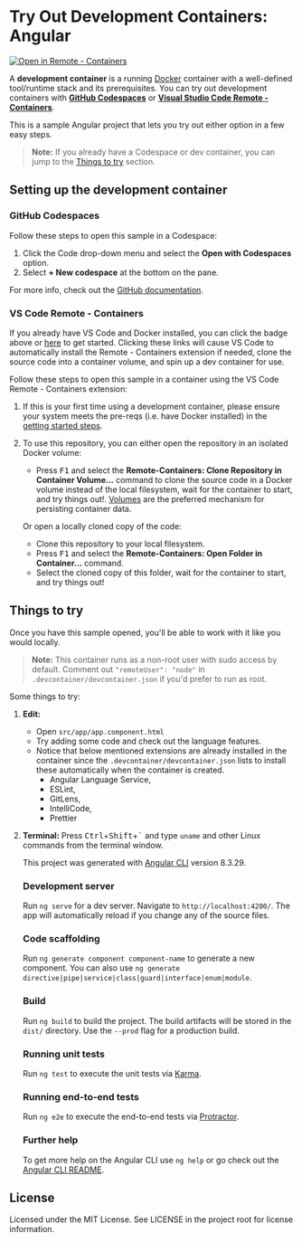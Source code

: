 # Try Out Development Containers: Angular

[![Open in Remote - Containers](https://img.shields.io/static/v1?label=Remote%20-%20Containers&message=Angular&color=blue&logo=visualstudiocode)](https://vscode.dev/redirect?url=vscode://ms-vscode-remote.remote-containers/cloneInVolume?url=https://github.com/ashwingshenoy/vscode-remote-try-angular)

A **development container** is a running [Docker](https://www.docker.com) container with a well-defined tool/runtime stack and its prerequisites. You can try out development containers with **[GitHub Codespaces](https://github.com/features/codespaces)** or **[Visual Studio Code Remote - Containers](https://aka.ms/vscode-remote/containers)**.

This is a sample Angular project that lets you try out either option in a few easy steps.

> **Note:** If you already have a Codespace or dev container, you can jump to the [Things to try](#things-to-try) section.

## Setting up the development container

### GitHub Codespaces
Follow these steps to open this sample in a Codespace:
1. Click the Code drop-down menu and select the **Open with Codespaces** option.
1. Select **+ New codespace** at the bottom on the pane.

For more info, check out the [GitHub documentation](https://docs.github.com/en/free-pro-team@latest/github/developing-online-with-codespaces/creating-a-codespace#creating-a-codespace).
  
### VS Code Remote - Containers

If you already have VS Code and Docker installed, you can click the badge above or [here](https://vscode.dev/redirect?url=vscode://ms-vscode-remote.remote-containers/cloneInVolume?url=https://github.com/ashwingshenoy/vscode-remote-try-angular) to get started. Clicking these links will cause VS Code to automatically install the Remote - Containers extension if needed, clone the source code into a container volume, and spin up a dev container for use.

Follow these steps to open this sample in a container using the VS Code Remote - Containers extension:

1. If this is your first time using a development container, please ensure your system meets the pre-reqs (i.e. have Docker installed) in the [getting started steps](https://aka.ms/vscode-remote/containers/getting-started).

2. To use this repository, you can either open the repository in an isolated Docker volume:

    - Press <kbd>F1</kbd> and select the **Remote-Containers: Clone Repository in Container Volume...** command to clone the source code in a Docker volume instead of the local filesystem, wait for the container to start, and try things out!. [Volumes](https://docs.docker.com/storage/volumes/) are the preferred mechanism for persisting container data.

    Or open a locally cloned copy of the code:

   - Clone this repository to your local filesystem.
   - Press <kbd>F1</kbd> and select the **Remote-Containers: Open Folder in Container...** command.
   - Select the cloned copy of this folder, wait for the container to start, and try things out!

## Things to try

Once you have this sample opened, you'll be able to work with it like you would locally.

> **Note:** This container runs as a non-root user with sudo access by default. Comment out `"remoteUser": "node"` in `.devcontainer/devcontainer.json` if you'd prefer to run as root.

Some things to try:

1. **Edit:**
   - Open `src/app/app.component.html`
   - Try adding some code and check out the language features. 
   - Notice that below mentioned extensions are already installed in the container since the `.devcontainer/devcontainer.json` lists to install these automatically when the container is created.
        - Angular Language Service,
        - ESLint,
        - GitLens,
        - IntelliCode,
        - Prettier
2. **Terminal:** Press <kbd>Ctrl</kbd>+<kbd>Shift</kbd>+<kbd>\`</kbd> and type `uname` and other Linux commands from the terminal window.

    This project was generated with [Angular CLI](https://github.com/angular/angular-cli) version 8.3.29.

    ### Development server

    Run `ng serve` for a dev server. Navigate to `http://localhost:4200/`. The app will automatically reload if you change any of the source files.

    ### Code scaffolding

    Run `ng generate component component-name` to generate a new component. You can also use `ng generate directive|pipe|service|class|guard|interface|enum|module`.

    ### Build

    Run `ng build` to build the project. The build artifacts will be stored in the `dist/` directory. Use the `--prod` flag for a production build.

    ### Running unit tests

    Run `ng test` to execute the unit tests via [Karma](https://karma-runner.github.io).

    ### Running end-to-end tests

    Run `ng e2e` to execute the end-to-end tests via [Protractor](http://www.protractortest.org/).

    ### Further help

    To get more help on the Angular CLI use `ng help` or go check out the [Angular CLI README](https://github.com/angular/angular-cli/blob/v8.3.29/README.md).

## License

Licensed under the MIT License. See LICENSE in the project root for license information.
